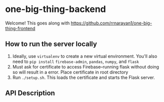 # one-big-thing-backend
Welcome! This goes along with https://github.com/rrnarayan1/one-big-thing-frontend

## How to run the server locally
1. Ideally, use `virtualenv` to create a new virtual environment. You'll also need to `pip install` `firebase-admin`, `pandas`, `numpy`, and `flask`
2. Must ask for certificate to access Firebase–running flask without doing so will result in a error. Place certificate in root directory
3. Run `./setup.sh`. This loads the certificate and starts the Flask server.

## API Description

